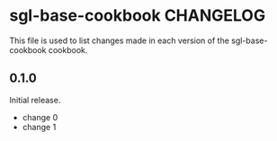 # sgl-base-cookbook CHANGELOG

This file is used to list changes made in each version of the sgl-base-cookbook cookbook.

## 0.1.0

Initial release.

- change 0
- change 1

